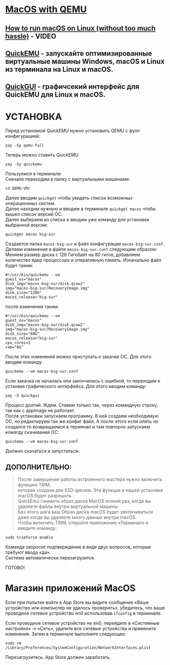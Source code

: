 # [MacOS with QEMU](https://github.com/quickemu-project/)

## [How to run macOS on Linux (without too much hassle)](https://www.youtube.com/watch?v=Qa6y_CiyAMA) - VIDEO  

## [QuickEMU](https://quickemu-project.github.io/) - запускайте оптимизированные виртуальные машины Windows, macOS и Linux из терминала на Linux и macOS.
## [QuickGUI](https://github.com/quickemu-project/quickgui) - графичсекий интерфейс для QuickEMU для Linux и macOS.

# УСТАНОВКА

Перед установкой QuickEMU нужно установить QEMU с фулл конфигурацией:
```
yay -Sy qemu-full
```
Теперь можно ставить QuickEMU 
```
yay -Sy quickemu
```
Пользуемся в терминале:  
Сначало переходим в папку с виртуальными машинами:
```
cd QEMU-VM/
```
Далее вводим `quickget` чтобы увидеть список возможных операционных систем.  
Далее находим нужную и вводим в терминале `quickget macos` чтобы вышел список версий ОС.  
Далее выбираем из списка и вводим уже команду для установки выбранной версии:
```
quickget macos big-sur
```
Создается папка `macos-big-sur` и файл конфигурации `macos-big-sur.conf`.
Делаем изменения в файле `macos-big-sur.conf` следующим образом:
Меняем размер диска с 128 Гигобайт на 80 гигов, добавляем количество ядер процессора и оперативную память.
Изначально файл будет таким:
```
#!/usr/bin/quickemu --vm
guest_os="macos"
disk_img="macos-big-sur/disk.qcow2"
img="macos-big-sur/RecoveryImage.img"
disk_size="128G"
macos_release="big-sur"
```
после изменения таким:
```
#!/usr/bin/quickemu --vm
guest_os="macos"
disk_img="macos-big-sur/disk.qcow2"
img="macos-big-sur/RecoveryImage.img"
disk_size="80G"
macos_release="big-sur"
cpu_cores=3
ram="8G"
```
После этих изменений можно приступать к закачке ОС. Для этого вводим команду:
```
quickemu --vm macos-big-sur.conf
```
Если закачка не началась или закончилась с ошибкой, то переходим к устанвке графического интерфейса. Для этого вводим команду:
```
yay -S quickgui
```
Процесс долгий. Ждем. Ставим только так, через командную строку, так как с appimage не работает.  
После установки запускаем программу. В ней создаем необходимую ОС, но редактируем так же конфиг файл. А после этого если опять не создался то возвращаемся в терминал и там повторно запускаем комагду скачивания ОС:
```
quickemu --vm macos-big-sur.conf
```
Должно скачаться и запуститься.  

## ДОПОЛНИТЕЛЬНО:  
> После завершения работы встроенного мастера нужно включить функцию TRIM,  
> которая создана для SSD-дисков. Эта функция в нашей установке macOS будет разрешать  
> QuickEmu сжимать образ диска MacOS всякий раз, когда вы удаляете файлы внутри виртуальной машины.  
> Без этого шага ваш Образ диска macOS будет увеличиваться даже когда вы удаляете много данных внутри macOS.  
> Чтобы включить TRIM, откройте приложение «Терминал» и введите команду:

```
sudo trimforce enable
```
Команда запросит подтверждение в виде двух вопросов, которые требуют ввода «да».  
Система автоматически перезагрузится.  

ГОТОВО!

# Магазин приложений MacOS

Если при попытке войти в App Store вы видите сообщение «Ваше устройство или компьютер не удалось проверить», убедитесь, что ваше проводное сетевое устройство en0 использовав `ifconfig` в терминале.

Если проводное сетевое устройство не en0, перейдите в «Системные настройки» -> «Сеть», удалите все сетевые устройства и примените изменения. Затем в терминале выполните следующее:
```
sudo rm /Library/Preferences/SystemConfiguration/NetworkInterfaces.plist
```
Перезагрузитесь. App Store должен заработать. 
